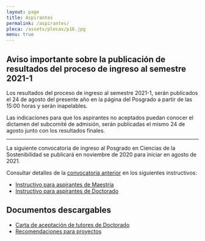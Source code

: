 ```yaml
---
layout: page
title: Aspirantes
permalink: /aspirantes/
pleca: /assets/plecas/p16.jpg
menu: true
---
```


## Aviso importante sobre la publicación de resultados del proceso de ingreso al semestre 2021-1


Los resultados del proceso de ingreso al semestre 2021-1, serán publicados el 24 de agosto del presente año en la página del Posgrado a partir de las 15:00 horas y serán inapelables. 

Las indicaciones para que los aspirantes no aceptados puedan conocer el dictamen del subcomité de admisión, serán publicadas el mismo 24 de agosto junto con los resultados finales.


-----------------

La siguiente convocatoria de ingreso al Posgrado en Ciencias de la Sostenibilidad se publicará en noviembre de 2020 para iniciar en agosto de 2021.

Consultar detalles de la [convocatoria anterior](/assets/docs/convocatoria2021-1.pdf) en los siguientes instructivos:

 - [Instructivo para aspirantes de Maestría](/assets/docs/instructivo-maestria.pdf)
 - [Instructivo para aspirantes de Doctorado](/assets/docs/instructivo-doctorado.pdf)


## Documentos descargables

 - [Carta de aceptación de tutores de Doctorado](/assets/formatos/aspirantes/formato_carta_aceptacion_tutor_doctorado.doc)
 - [Recomendaciones para proyectos](/assets/docs/recomendaciones_proyectos_pcs.pdf)
